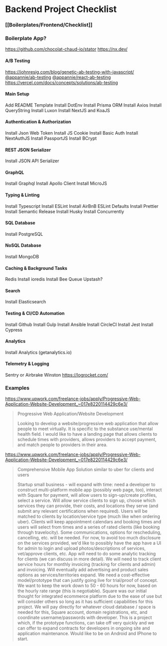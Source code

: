 # Backend Project Checklist

### [[Boilerplates/Frontend/Checklist]]

### Boilerplate App?
https://github.com/chocolat-chaud-io/stator
https://nx.dev/

#### A/B Testing
https://johnresig.com/blog/genetic-ab-testing-with-javascript/
[@appannie/ab-testing](https://github.com/appannie/ab-testing)
[@appannie/react-ab-testing](https://github.com/appannie/ab-testing)
https://vercel.com/docs/concepts/solutions/ab-testing

#### Main Setup
Add README Template
Install DotEnv
Install Prisma ORM
Install Axios
Install QueryString
Install Luxon
Install NextJS and KoaJS

#### Authentication & Authorization
Install Json Web Token
Install JS Cookie
Install Basic Auth
Install NextAuthJS
Install PassportJS
Install BCrypt

#### REST JSON Serializer
Install JSON API Serializer

#### GraphQL
Install Graphql
Install Apollo Client
Install MicroJS

#### Typing & Linting
Install Typescript
Install ESLint
Install AirBnB ESLint Defaults
Install Prettier
Install Semantic Release
Install Husky
Install Concurrently

#### SQL Database
Install PostgreSQL

#### NoSQL Database
Install MongoDB

#### Caching & Background Tasks
Redis
Install ioredis
Install Bee Queue
Upstash?

#### Search
Install Elasticsearch

#### Testing & CI/CD Automation
Install Github
Install Gulp
Install Ansible
Install CircleCI
Install Jest
Install Cypress

#### Analytics
Install Analytics (getanalytics.io)

#### Telemetry & Logging
Sentry or Airbrake
Winston
https://logrocket.com/


### Examples
https://www.upwork.com/freelance-jobs/apply/Progressive-Web-Application-Website-Development_~017e8220114429c6e3/

> Progressive Web Application/Website Development
> 
> Looking to develop a website/progressive web application that allow people to meet virtually. It is specific to the substance use/mental health field. I would like to have a landing page that allows clients to schedule times with providers, allows providers to accept payment, and match people to providers in their area.

https://www.upwork.com/freelance-jobs/apply/Progressive-Web-Application-Website-Development_~017e8220114429c6e3/

>Comprehensive Mobile App Solution similar to uber for clients and users
>
>Startup small business - will expand with time: need a developer to construct multi-platform mobile app (possibly web page, too), interact with Square for payment, will allow users to sign-up/create profiles, select a service. Will allow service clients to sign up, choose which services they can provide, their costs, and locations they serve (and submit any relevant certifications when required). Users will be matched to clients by location/service type (much like when ordering uber). Clients will keep appointment calendars and booking times and users will select from times and a series of rated clients (like booking through travelocity). Some communications, options for rescheduling, cancelling, etc. will be needed. For now, to avoid too much disclosure on the services provided, we'd like to possibly have the app have a UI for admin to login and upload photos/descriptions of services, vet/approve clients, etc. App will need to do some analytic tracking for clients (we can discuss in more detail). We will need to track client service hours for monthly invoicing (tracking for clients and admin) and invoicing. Will eventually add advertising and product sales options as services/territories expand. We need a cost-effective model/prototype that can justify going live for trial/proof of concept. We want to keep the work down to 50 - 60 hours for now, based on the hourly rate range (this is negotiable). Square was our initial thought for integrated ecommerce platform due to the ease of use but will consider others so long as it has sufficient capabilities for this project. We will pay directly for whatever cloud database / space is needed for this, Square account, domain registrations, etc, and coordinate username/passwords with developer. This is a project which, if the prototype functions, can take off very quickly and we can offer to expand contracts for developers in ongoing site and application maintenance. Would like to be on Android and IPhone to start.


